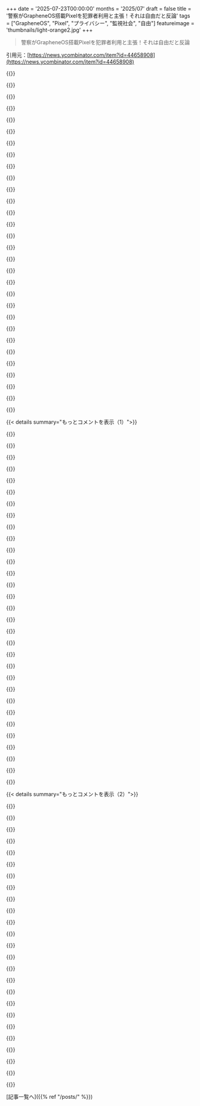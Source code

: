 +++
date = '2025-07-23T00:00:00'
months = '2025/07'
draft = false
title = '警察がGrapheneOS搭載Pixelを犯罪者利用と主張！それは自由だと反論'
tags = ["GrapheneOS", "Pixel", "プライバシー", "監視社会", "自由"]
featureimage = 'thumbnails/light-orange2.jpg'
+++

> 警察がGrapheneOS搭載Pixelを犯罪者利用と主張！それは自由だと反論

引用元：[https://news.ycombinator.com/item?id=44658908](https://news.ycombinator.com/item?id=44658908)




{{<matomeQuote body="GrapheneOSは、欧州の権威主義者やメディアがGrapheneOSやPixelを犯罪者向けと誤解させてることに反論してるよ。GrapheneOSは彼らが押し付けたい大量監視警察国家に反対だって。State employees in their official capacity making inaccurate claims to media about GrapheneOS to smear it as being for criminals and as the users as largely being criminals is a state sponsored attack on the GrapheneOS project.<br>https://grapheneos.social/@GrapheneOS/114784469162979608<br>https://grapheneos.social/@GrapheneOS/114813613250805804" userName="patchtopic" createdAt="2025/07/23 14:19:50" color="#ff33a1">}}




{{<matomeQuote body="GrapheneOSは悪用されないわけじゃないけど、警察がプライバシーやセキュリティを守れないって言うのはデマだって言ってるね。GrapheneOSは彼らの脅威だから、協調して人々に嘘を信じさせようとしてるんだってさ。詳しくはここを見てね。<br>https://grapheneos.social/@GrapheneOS/114784553445461948" userName="johnisgood" createdAt="2025/07/23 14:27:44" color="#ff5c5c">}}




{{<matomeQuote body="冷蔵庫だって犯罪者向けだよね。すごく良いやつは、切断された遺体を長く冷やして、腐敗や下の階からの悪臭の通報を防げるからさ。FrigidaireやBoschは、この犯罪テクノロジーを犯罪者に売るのをやめるのかな？って皮肉ってるよ。" userName="kspacewalk2" createdAt="2025/07/23 14:45:13" color="#ff5733">}}




{{<matomeQuote body="UKはそれ（ナイフ）に対する答えを持ってるはずだよね。彼ら、本当にばかげてるよ。" userName="johnisgood" createdAt="2025/07/23 15:31:43" color="">}}




{{<matomeQuote body="UKの大量襲撃問題が銃じゃなくて主にナイフなのが羨ましいな。人間より銃が多いこの国では、もっと絶望的に感じるよ。" userName="paulryanrogers" createdAt="2025/07/23 15:36:45" color="">}}




{{<matomeQuote body="「（全ての）欧州政府はテロ組織だ」って言うなら、現実を反映した思慮深い批判をすべきじゃないかな？少なくとも「テロ組織」みたいな重い言葉を使うなら、もっと根拠を示してよ。どうやって全てのEU政府をテロリストと同一視するの？" userName="qualeed" createdAt="2025/07/23 14:39:44" color="">}}




{{<matomeQuote body="全ての（EU）政府がガザへのテロ攻撃を支援してるでしょ？定期的にテロ攻撃を支援する組織はテロ組織だって定義していいと思うんだ。それが妥当な定義じゃないかな。" userName="immibis" createdAt="2025/07/23 15:01:34" color="">}}




{{<matomeQuote body="ナイフは色んな使い道があるけど、銃はそうじゃないよね。キッチンナイフを「危害を加えるかも」って理由で買うなって言うのはおかしいよ。それじゃあ、道路も「違法行為に使うかも」って理由で禁止するようなもんだ。ナイフの方が銃よりも、禁止に反対する理由が簡単に見つかるよ。" userName="johnisgood" createdAt="2025/07/23 15:45:25" color="#785bff">}}




{{<matomeQuote body="親コメントに戻るけど、ほとんどの銃を持つ正当な理由はないとされてて、厳しく管理されてるよね。例えばアサルトライフルを持つ正当な理由って何？政府がハッキングできないスマホに正当な理由はないって考えたら（だって政府は「善人」だし、理論上は裁判所命令も必要でしょ？法的監視下にあるしね）、それらのスマホも同じように見て禁止を検討するだろうね。これが議論の核心で、政府が特別なバックドアを求める理由だよ。一般的に安全なスマホ（隣人が覗き見するのを防ぐため）は良いことだと認めつつも、彼らは裁判官の許可があれば盗聴や手紙を開封するのに慣れてるからね。<br>皮肉なことに、ほとんどのスマホには既に特別なバックドアがあるだろうけど、それはメーカーがいる国のためだけで、その国の政府は他の政府に知られたくないしアクセスさせたくないんだ。冷蔵庫の場合、所有する正当な理由がないって議論はないよね。ナイフの場合、ゾンビナイフには正当な用途がないけど、キッチンナイフにはあるよね。" userName="DrScientist" createdAt="2025/07/23 15:53:18" color="#ff33a1">}}




{{<matomeQuote body="＞彼らは皆、ガザへのテロ攻撃を支持しているんじゃないか？<br>それはジェノサイドであって、テロ攻撃じゃないよ。イスラエルの行動への彼らの共謀は犯罪だけど、それは彼らをテロリストにするわけじゃないし、この会話と一体何の関係があるんだい？！" userName="littlestymaar" createdAt="2025/07/23 15:30:20" color="">}}




{{<matomeQuote body="もっと良いアナロジーはバラクラバ（目出し帽）だね。合法的な使い道はたくさんあるけど、普段から着けてる人は珍しいし、犯罪者にすごく人気だ。でも、犯罪を防ぐためにバラクラバを禁止できるなんて思わないだろ。" userName="sharperguy" createdAt="2025/07/23 15:48:43" color="">}}




{{<matomeQuote body="それは「禁止」をどう定義するかによるね。<br>俺が住んでる国（デンマーク）では、バラクラバはほぼ禁止されてるよ。現在の正当な使用目的を証明できない限りね。<br>特に、人が集まる公共の場所やグループでの着用は許されてないんだ。<br>「匿名で警察官を殴る」なんて、承認された使用目的じゃないよ :-)<br>俺の理解だと、このルールは女性の極端な宗教的服装規定にも適用されるんだ。<br>関連する現行法のセクションはここにあるよ：https://danskelove.dk/straffeloven/134b" userName="fifticon" createdAt="2025/07/23 16:03:23" color="#ff33a1">}}




{{<matomeQuote body="戦争自体がジェノサイドを含みうるし、それが普通だと言えるだろうね。ほとんどのジェノサイドは戦争中に起きてるし、ミャンマーの件は珍しい例外だよ。イスラエルはパレスチナにパレスチナ人が存在することこそが彼らが戦っているものだと明確にしてる。それは俺が今まで見たあらゆる定義でジェノサイドだし、イスラエル政府の要人の何人かもその事実をかなりオープンに話してるよ。" userName="ToucanLoucan" createdAt="2025/07/23 17:30:45" color="">}}




{{<matomeQuote body="スペインには行ったことないし、バルセロナとカタルーニャの件についても少ししか知らないけど、これは考えさせられるね。<br>”ここには苦い皮肉もある。GrapheneOSが最近ツイートで指摘したようにね。スペインのカタルーニャ地方は2019年の大規模なPegasusスパイウェアスキャンダルの中心だったんだ。”<br>政府に独占的に販売される高度な監視ツールであるPegasusは、欧州議会議員の携帯電話をハッキングし、彼らの通信を盗聴するために使われたと報じられてる。それなのに、この地域で警察は、不法な監視や他の攻撃ベクトルからデバイスを強化してる賢いPixelとGrapheneOSユーザーを厳しく調べてるんだからね。" userName="chasil" createdAt="2025/07/23 15:31:22" color="#38d3d3">}}




{{<matomeQuote body="「自由を我に与えよ、しからずんば死を。」<br>銃を所有する究極の目的は、スポーツや自己防衛のためだけじゃない。もちろんそれらにも役立つけどね。アメリカが武装してる本当の理由は、政府が専制的になりすぎた場合、自分たちで何とかできるようにするためなんだ。今日これを好まない人もいるかもしれないけど、1775年頃以降に書かれたものを読み返せば、これが明確な根拠だってわかるよ。" userName="ARandomerDude" createdAt="2025/07/23 17:00:12" color="">}}




{{<matomeQuote body="これだけの監視技術と法執行機関があるのに、Epsteinリスト／島にいた児童虐待者が誰だったか、いまだに分かってない。国内監視は金持ちや権力者じゃなくて、庶民にだけ適用されてるってことだね。" userName="FirmwareBurner" createdAt="2025/07/23 21:49:54" color="">}}




{{<matomeQuote body="＞人々が危害を加えるかもしれないから、キッチンナイフは買えない。<br>いや、買えるよ。俺は最近買ったナイフをキッチンに持ってる。イギリスで人々がナイフを買えないってどうしてそんなことを信じられるんだい？それがどれほどバカげた話に聞こえるか分かってるかい？" userName="olddustytrail" createdAt="2025/07/23 15:57:52" color="">}}




{{<matomeQuote body="子供の頃、イギリスの冬にバラクラバを被ってたよ。これって犯罪のために作られたわけじゃないんだ。<br>" userName="robertlagrant" createdAt="2025/07/23 16:14:48" color="">}}




{{<matomeQuote body="＞犯罪のために発明されたわけじゃない。文字通りではないけど、本当にひどい戦争があったんだ。詳しくはここ見てね：https://en.wikipedia.org/wiki/Battle_of_Balaclava<br>" userName="Y_Y" createdAt="2025/07/23 16:46:31" color="">}}




{{<matomeQuote body="＞それってどれだけ馬鹿げたことかわかる？皮肉だね。暴力を防ぐ方法と同じくらい馬鹿げてる。犯罪者はフォークに切り替えるかも。政府に先を行かせろよ。あと、年齢制限で包丁買えないのは犯罪防止のためって言うけど、ホントかな？<br>" userName="johnisgood" createdAt="2025/07/23 16:10:39" color="">}}




{{<matomeQuote body="＞EUが文字通りテロを支援してる時って何？それは”EUがイスラエルを非難する”みたいな文化戦争の問題を刺激する言い方なの？<br>" userName="gruez" createdAt="2025/07/23 14:53:04" color="">}}




{{<matomeQuote body="＞戦争にジェノサイドは常態ってのは違うだろ。ジェノサイド要素のない戦争も多い。例：2008年ロシア対ジョージア。＞イスラエルがパレスチナ人の存在と戦ってるって明確にした？新しいね。2005年にガザを去ったのはなぜ？＞君はジェノサイドって言うけど定義は違う。パレスチナ人も土地を全部欲しがってるけど、彼らもジェノサイドしてるの？＞イスラエル政府の高官がオープンだとしても、政治家の話なんて当てにならないだろ。<br>" userName="reliabilityguy" createdAt="2025/07/23 19:09:26" color="#ff5c5c">}}




{{<matomeQuote body="アパルトヘイト、ジェノサイド、戦争犯罪は”文化戦争”の問題じゃないんだよ。<br>" userName="GordonS" createdAt="2025/07/23 15:44:00" color="">}}




{{<matomeQuote body="いや、それは民族浄化だね。イスラエルはパレスチナ人をエジプトに追放して、そこで彼らが民族として存在することには満足するだろうさ。<br>" userName="Paradigma11" createdAt="2025/07/23 19:11:21" color="">}}




{{<matomeQuote body="＞ジェノサイドのない戦争なんて馬鹿なこと言うな。それが常態だよ。＞2005年にガザを去ったのはなぜ？大量殺人者の計算なんて理解したくない。世界的な右翼政治の台頭が背景にあるかもね。＞パレスチナ人も土地全部欲しがってるけど、彼らがジェノサイドしてる？いや、違う。＞ジェノサイドの定義は国連のここ見て：https://www.un.org/en/genocide-prevention/definition。殺害、危害、物理的破壊、出産妨害、子供の移送の5項目全部が当てはまるはずだ。特に最初の3つは。＞政治家の言葉だけじゃなく、爆撃された病院やIDFの言葉、SNS投稿もある。ジェノサイドだろうと植民地化目的だろうと、ひどいことに変わりないし、俺は反対だ。<br>" userName="ToucanLoucan" createdAt="2025/07/23 20:01:20" color="#ff5c5c">}}




{{<matomeQuote body="民族浄化はジェノサイドの一種だよ。<br>" userName="immibis" createdAt="2025/07/23 19:16:01" color="">}}




{{<matomeQuote body="国が民族浄化するってさ？それが戦争なら内戦かもね。でも内戦ってのは両者に同等の力があるってことだろ？2025年の戦争は軍事目標を狙うべきで、敵の民間人は従属させるべきで、殺すべきじゃないんだよ。" userName="immibis" createdAt="2025/07/23 16:24:58" color="">}}




{{<matomeQuote body="ジェノサイドは戦争中に起こるのが普通って言うけど、全ての戦争がジェノサイドに繋がるわけじゃないよ。そう主張するなら証明してくれよ。大量殺人者の政治的計算なんて理解したくないけど、世界中で右翼政治が台頭してるのは秘密じゃない。物事の理由を理解したくないなら、この問題はお前には宗教みたいなもんだな。<br>国連のジェノサイド定義から「意図」ってキーワードを削除したのはなんで？爆撃された病院や子供の死体、IDFの言葉、イスラエル人のSNS投稿とかもあるんだぞ。軍事目的で使われた民間インフラは戦争中に保護を失うんだ。ソーシャルメディアが100%信頼できる情報源だと？2016年の選挙で何も学ばなかったのか？<br>土地の植民地化についてだが、お前はアメリカ人？ヨーロッパの非白人か？おめでとう、お前も入植者だ！イスラエル人は少なくともその土地への帰属を主張できるが、お前には無理だろ。" userName="reliabilityguy" createdAt="2025/07/23 20:50:06" color="#785bff">}}




{{<matomeQuote body="これ全部、匿名警察官の一言引用に基づいているんだよ。元記事はかなり過剰解釈されてると思うな。<br>リンクはこれ: https://es.ara.cat/sociedad/sucesos/guerra-tecnologica-movil...<br>または https://www.ara.cat/societat/successos/guerra-tecnologica-mo...<br>「Google Pixelを見たら麻薬密売人かもしれないって思う」って発言を見つけるには、リンクを4階層も辿る必要があるんだ。しかもカタロニア語の原典からスペイン語に機械翻訳されてて、そこから英語に翻訳されてるから、一次情報源から5段階も離れてるってわけ。" userName="perihelions" createdAt="2025/07/23 15:02:14" color="#ff33a1">}}




{{<matomeQuote body="ヨーロッパでの反プライバシー運動は本当に心配だね。<br>特に一般の人々があまり気にしてないから、大きな変化が起きそうなんだ。<br>この急進的な変化がどう始まったのか、裏でロビー団体が糸を引いているのか、気になるよ。" userName="Tyyps" createdAt="2025/07/23 13:50:34" color="">}}




{{< details summary="もっとコメントを表示（1）">}}

{{<matomeQuote body="その通りだね。多くの人はChatControl法案（政府があらゆるメッセージアプリにバックドアを設ける）の結果を理解してないよ。<br>政治家はオンラインの捕食者から子供を守るためだって言い張るけど、スウェーデンの例を見てみろよ。警察や秘密警察はスウェーデン国民のデータにアクセスできるし、秘密警察はNSAとデータ共有の合意がある。NSAは俺のDM全部を保存することになるんだ。<br>俺の国スウェーデンの法律の管轄外で、言論の自由や反差別法が守られないことになるんだ。<br>詳しくはここを見てくれ: https://en.wikipedia.org/wiki/Regulation_to_Prevent_and_Comb...<br>https://www.riksdagen.se/sv/dokument-och-lagar/dokument/sven...<br>https://www.riksdagen.se/sv/dokument-och-lagar/dokument/sven...<br>Ylva Johanssonの行動も問題だ。彼女の提案から金銭的利益を得る企業との疑わしい関係が報道されたけど、彼女は否定した。EUの資金を使ってTwitterで広告を出したことも、誤解を招く違法な広告だと批判されてる。<br>詳細はここ: https://en.wikipedia.org/wiki/Ylva_Johansson#Surveillance_of..." userName="0points" createdAt="2025/07/23 14:09:15" color="#ff5c5c">}}




{{<matomeQuote body="同意だね。政府は今、メールの盗聴や電話の盗聴を簡単にできる。アプリは一時的な安全な場所を提供してくれてたけど、ChatControlで侵害されるかもしれないね。メールの前は郵便があったけど、それは政府が直接扱っていたんだ。でも郵便を痕跡なしに読むのはもっと難しい。" userName="edg5000" createdAt="2025/07/23 14:18:36" color="">}}




{{<matomeQuote body="ヨーロッパだけじゃない、USでもそうだよ。先週からRoman Stormが裁判にかけられてるんだ。彼は犯罪者に使われたプライバシーツールを作ったことでね。The Rageのジャーナリストたちの素晴らしい仕事を除けば、あまり良い報道はないけどね。" userName="dobremeno" createdAt="2025/07/23 14:34:06" color="">}}




{{<matomeQuote body="ある国の「良識」に頼って、最善を望むなんて、とっくに終わった話だよ。お前はスウェーデンを挙げたけど、俺はスイスも挙げられるよ。一般的にとてもまともで、道徳的で礼儀正しい人々の国だ。でも、時々、警察が人々を追跡するためにあらゆることをする姿が見えるんだ。警察は一般的にとても親切だけど、理由のない残虐行為や、もっとうまくやるべき当局による残念な行動も見たことがある。<br>できるうちに、できることを守りなよ。どこの国もお前の友達じゃないし、あからさまな敵でもない。ただ、お前の権利やニーズを無視して、自分たちの利益に焦点を当ててるだけだ。" userName="jajko" createdAt="2025/07/23 14:27:07" color="#ff5c5c">}}




{{<matomeQuote body="警察の「イスラエル化」ってやつだな。USでもそれが見られるよ。例えば50年前の地元の警察と今の警察を比べたら、強い軍事化がはっきりわかる。危険な事件を扱う特殊部隊には適切かもしれないけど、軽犯罪や公共の秩序を扱う一般警察を特徴づけるべきじゃない。<br>国家は一般市民が強力な私的利益に対抗するための唯一の手段だ。今回のケース（監視など）では、政府の法的制限を回避する方法として私的利益が使われてる。GoogleやFacebookのような企業は、政府よりも簡単に人々を追跡できるんだ。<br>詳細はここ: https://www.amnestyusa.org/blog/with-whom-are-many-u-s-polic..." userName="lo_zamoyski" createdAt="2025/07/23 14:42:14" color="#785bff">}}




{{<matomeQuote body="プライバシーツールってのは仮想通貨ミキサーのことだよ。<br>犯罪者が使うって話は、10億ドルの資金洗浄を手伝ったってことさ。<br>アレクサンドラ・エルバキアンとは全然違うジャンルだね。" userName="omdv" createdAt="2025/07/23 16:52:03" color="">}}




{{<matomeQuote body="君は「秘密警察」って言葉で誤解させてるよ。<br>本当は「治安警察」だ。秘密警察は独裁政権の特徴で、治安警察は国家を守る情報機関さ。<br>スウェーデン保安局とかEU機関はみんな治安警察だ。<br>https://en.wikipedia.org/wiki/Secret_police<br>https://en.wikipedia.org/wiki/Security_police<br>https://en.wikipedia.org/wiki/Swedish_Security_Service" userName="PeppySteppy" createdAt="2025/07/23 15:00:40" color="#ff5733">}}




{{<matomeQuote body="政府が政治的敵を追跡できるシステムを導入するなんて、全く意味が分からない。<br>「良い人たち」が常に権力を握るとどうしてそんなに自信があるんだ？<br>イギリスではReformが、フランスでは国民連合が2027年に勝つ可能性が十分あるんだから、誰も「知らなかった」なんて言えないはずだよ。" userName="rdm_blackhole" createdAt="2025/07/23 14:43:19" color="#ff33a1">}}




{{<matomeQuote body="ロビー活動があるのは当然だね。<br>でも、もっと悪質なのは、10～15年前まで人権を守っていた国々がUターンしたことだよ。<br>極右のせいじゃなくて、これは国民を黙らせる明らかな試みさ。<br>EUが中国なんかに民主主義を説くのは矛盾してるよね。" userName="rdm_blackhole" createdAt="2025/07/23 14:32:41" color="#ff5c5c">}}




{{<matomeQuote body="俺の国じゃ、警察が手紙を開封するのを禁止する厳しい法律があったんだ（1962:700; Postlagens tystnadsplikt）。<br>でも、2023年1月に麻薬郵送対策で変わっちゃったんだよ。<br>スウェーデンでは誰も抗議しないし、国民はプライバシー権が奪われてることに気づかないんだ。悲しいね。<br>https://www.svenskhandel.se/nyheter/nyhet/lagandring-ger-moj..." userName="0points" createdAt="2025/07/23 14:36:53" color="#785bff">}}




{{<matomeQuote body="今まで警察の訓練増やすべきって言ってたけど、これは目からウロコだったよ。投稿ありがとう。<br>なんでこんなことになったんだろうね？<br>イスラエル関係者がアメリカの警察に影響力を持ちたかったのかな？<br>まるで「イスラエルは警察の残虐行為を輸出できるぞ！」って言ってるみたいだ。" userName="octopoc" createdAt="2025/07/23 15:27:35" color="">}}




{{<matomeQuote body="それはただの中立的なツールだよ。みんなが使えるように公開されてる。<br>GrapheneOSユーザーみたいに、正当な理由でプライバシーを守るために使ってる人もたくさんいるんだ。<br>なんでツールを作った人が、他人の使い方について責任を負わなきゃいけないんだ？<br>ヘンリー・フォードが交通事故のたびに法廷に引きずり出されるようなもんさ。" userName="dobremeno" createdAt="2025/07/23 18:03:02" color="#ff5733">}}




{{<matomeQuote body="EU政府が中国なんかに民主主義を説くのは、自分たちが中国ほど悪くないって見せたいからさ。<br>比較すると良く見えるってことだね。<br>EUは本当に政治的に「中央」なの？<br>世界で唯一、憲法で民営化を約束してる国だよ（条約に書いてある）。" userName="graemep" createdAt="2025/07/23 18:23:56" color="">}}




{{<matomeQuote body="やつらは気にしないよ。<br>一番恐れてるのは、国内でアラブの春みたいなことが起きることさ。<br>誰が権力を握ろうと、支配階級は抑圧されないって賭けをしてるんだ。<br>やつらにとって革命よりは全然マシってわけさ。" userName="heavyset_go" createdAt="2025/07/24 03:01:46" color="#ff5733">}}




{{<matomeQuote body="スウェーデンやEUが、少数の娯楽ドラッグ使用者を止めるために俺たちの権利を犠牲にするなんて、本当にうんざりするよ。<br>アルコールがあんなに広まってるのに、もっと安全で依存性が低いドラッグが禁止されるのはなんで？<br>市民を守ってるのか、アルコール産業を守ってるのか、疑問に思うね。<br>https://commons.m.wikimedia.org/wiki/File:Rational_harm_asse..." userName="poly2it" createdAt="2025/07/23 17:24:47" color="#38d3d3">}}




{{<matomeQuote body="EUは国じゃない。50年後にはそうなるかもだけど、今は違う。<br>『EUが政治的に中道と言われる』って言ったんだよ。<br>この提案を通したら、中国と違うなんて言えない。民主主義の砦を自称しながら24時間年中無休で市民を監視したいなんて、両立しないよ。" userName="rdm_blackhole" createdAt="2025/07/23 18:49:58" color="#ff5c5c">}}




{{<matomeQuote body="了解、この区別は知らなかったよ。訂正してくれてありがとう！<br>この区別は俺にはそこまで明確じゃないんだ。1970年代、与党（社会民主主義者）は、SÄPOに極左と極右の政治的反対者のリストを作るために情報を渡してた。<br>詳しい話はここ: https://sv.wikipedia.org/wiki/S%C3%A4kerhetspolisen#%C3%96ve...<br>ニクソン・ウォーターゲート事件も、最初の定義に似てるね。" userName="0points" createdAt="2025/07/23 16:16:09" color="#45d325">}}




{{<matomeQuote body="ローマン・ストームは北朝鮮の何十億ドルものマネーロンダリングを手伝った。それはただの人が群れの意識から切り離されたいって思う電話とはちょっと違うよ。" userName="buuuuutee" createdAt="2025/07/23 14:45:02" color="#45d325">}}




{{<matomeQuote body="『ただの中立なツール』って？ツールとサービスは違うだろ。ピッキングツールを作るのと、『鍵を開けてあげる』サービスを運営するのは全然違う。後者は関与と責任のレベルが劇的に高いよ。<br>『なんで[Tornado Cash]の作成者が、他人の使い方で責任を問われるんだ？』って？違うだろ。彼らはツールをただ配ったり売ったりしたんじゃなくて、ツールを自ら積極的に操作してたんだから。<br>『それは車で人を轢いた瞬間にヘンリー・フォードを法廷に引きずり出すようなもんだ』って？いや、それは、ヘンリー・フォードが人を轢いた車の運転手で、彼のタクシーサービスが『乗客が言うなら信号は青』って宣伝されてたようなもんだろ。運転手のフォードだけが過失致死の責任者じゃないかもしれないけど、裁判は絶対に正当化されるよ。" userName="Terr_" createdAt="2025/07/24 00:40:16" color="#45d325">}}




{{<matomeQuote body="メールの前は政府が直接扱ってた郵便があったけど、痕跡を残さずに読むのはもっと難しかった。ここが国民と政府の間の大きな断絶の原因だと思うんだ。昔は、彼らの干渉が明白だったり（物理的な制約で）規模が限られてたから、社会として基本的に同意してたんだ。その制約を理解して統治に同意した。<br>今は、そういう暗黙の制約なしに続けてて、新しい明確な制約を設ける議論をしたがらない。これは俺たちが同意した取引じゃないんだ。単に許可なしにできることをやってるだけだ。もちろん、国民の許可なしに統治はできるけど、それは、自発的な国民と選ばれた役人が最近持ってたような心地よい（完璧じゃないけど）関係とは全然違うよ。" userName="bee_rider" createdAt="2025/07/23 15:09:02" color="#785bff">}}




{{<matomeQuote body="『どうして彼らは「良い人たち」が常に権力を握ると自信満々なんだ？』って？<br>彼らはまさに、常に権力を握るためにそんなシステムを導入するんだよ。" userName="Ray20" createdAt="2025/07/23 15:34:03" color="#38d3d3">}}




{{<matomeQuote body="『疑問なんだが、なんで？イスラエル人か、イスラエルと繋がりがあって、イスラエルがアメリカの警察に影響力を持たせたかったのか？（でもなんで？）』って？<br>ナチスがアメリカの人種差別を研究したのと同じ理由さ。彼らは達成できたことに感銘を受けて、自分たちも似たようなことをしたいんだよ。" userName="heavyset_go" createdAt="2025/07/24 02:57:44" color="#38d3d3">}}




{{<matomeQuote body="うん、スイスにあるからProtonVPNを使い始めたんだ。<br>スイスはEUにも12-eyesにも、その他もろもろの仲間じゃない。<br>きっと彼らも何か悪いことしてるんだろうけど、少なくともNSAとの距離は遠い、って願ってるよ。" userName="0points" createdAt="2025/07/23 14:40:32" color="">}}




{{<matomeQuote body="『別の国が、俺がその国に飛行機に乗った瞬間に俺の性的指向や政治的信条を知ってしまう』って？<br>それは文字通り人々の命を危険にさらすことになる。クレイジーだよ。" userName="johnisgood" createdAt="2025/07/23 14:30:27" color="#ff33a1">}}




{{<matomeQuote body="それはアディ・シャミールが麻薬カルテルを助けてるとか、ティム・バーナーズ＝リーがオンライン詐欺を助けてるとか、ヘンリー・フォードが何百万人もの人を道で死なせるのを助けたって言うようなもんだよ。これらの人は皆、誰でも使えるツールを作ったんだ。暗号化、インターネット、車。どれもトルネード・キャッシュと同じように正当な使い道があるんだ。俺にとって、すべての公開ブロックチェーン取引が自分に紐付けされたくないって思うのは、群れの意識から切り離されたい電話が欲しいって思うのと実際はかなり似てるよ。つまり、プライバシーがちょっと欲しいだけなんだ。" userName="dobremeno" createdAt="2025/07/23 17:53:41" color="#38d3d3">}}




{{<matomeQuote body="「悪魔に弁護士はいらない」ってさ、アンチプライバシー派は「一時的な安全な避難所」って言い方でプライバシーをぶっ壊そうとするんだよね。" userName="JoshTriplett" createdAt="2025/07/23 14:31:21" color="#ff5c5c">}}




{{<matomeQuote body="ツールを作るのとサービス提供は別って同意するけど、Tornado Cashはスマートコントラクトを公開しただけだよ。それは不変だし、UIはアクセスを楽にするためのもの。メールクライアントをブロックしてもメールは止められないのと同じで、UIを止めても悪用は止められないんだ。Ethereumの仕組みも見てね。" userName="dobremeno" createdAt="2025/07/24 06:41:02" color="#785bff">}}




{{<matomeQuote body="「帝国のはね返り」も見てね。https://en.wikipedia.org/wiki/Imperial_boomerang" userName="heavyset_go" createdAt="2025/07/24 02:52:31" color="">}}




{{<matomeQuote body="スウェーデンはマジお節介国家だよな。日曜日には酒買えないし、土曜は店が5時間しか開いてないのに、ストックホルムの一部じゃ24時間何でも手に入るんだぜ。" userName="rdm_blackhole" createdAt="2025/07/23 18:18:26" color="">}}




{{<matomeQuote body="EUは国じゃないって言うけど、法律とか政策では国と変わらないくらいだよ。中国と比べたら、西側はまだまだマシ。間違った意見で投獄されないし、宗教や文化で虐殺されることもないし、選挙もあるからね。" userName="graemep" createdAt="2025/07/23 19:04:08" color="">}}

{{</details>}}




{{< details summary="もっとコメントを表示（2）">}}

{{<matomeQuote body="「隠すことないならプライバシー気にすんな」って言うけど、何が隠すべきかは当局が決めるし、当局は腐敗するんだ。例えば、今はゲイに優しい場所でも、政府が変わったらスマホの情報が悪用されるかもしれないんだよ。" userName="fracus" createdAt="2025/07/23 22:59:16" color="#38d3d3">}}




{{<matomeQuote body="そんな遠くまで行く必要ないって。相手に銀行情報とかパスワード、裸の写真を見せてって言ってみなよ。みんな何か隠してるに決まってるだろ。隠すことが全くないなんておかしいよ。" userName="arcanemachiner" createdAt="2025/07/23 23:44:48" color="#45d325">}}




{{<matomeQuote body="「隠すことないなら」論は「政府やGoogleが全部見てもいいよ」って言えば簡単に潰せる。でも、本当に大事なのは「今」じゃなくて、将来何が起こるかだよ。" userName="Vinnl" createdAt="2025/07/24 10:02:17" color="#785bff">}}




{{<matomeQuote body="隠すことがないからプライバシーを気にしないって言うのは、言うことがないから言論の自由を気にしないって言うのと同じだよ。どっちも影響は大きいんだ。" userName="betadeltic" createdAt="2025/07/23 23:37:36" color="#38d3d3">}}




{{<matomeQuote body="「隠すことないなら、なんでプライバシー気にするの？」って言われたら、俺はいつもこう答えるね。「お前、トイレでうんこする時、なんでドア閉めるんだ？何してるか分かってるんだから、ドア開けとけよ」ってね。" userName="7bit" createdAt="2025/07/24 06:29:21" color="#ff5c5c">}}




{{<matomeQuote body="「平均的な人は毎日重罪を犯してる」って言った方が、この考えは伝わりやすいかもね。" userName="ip26" createdAt="2025/07/24 05:49:58" color="#45d325">}}




{{<matomeQuote body="隠すことも悪いこともしてないけど、うんちする時はドアを閉めるし、その写真を撮られたくはないよね。" userName="542354234235" createdAt="2025/07/24 12:53:46" color="#45d325">}}




{{<matomeQuote body="この”主張”は昔から間違ってると思う。特に政府機関には、どんな情報を共有したいかなんて正当化する必要ないよ。ドイツでは「情報自己決定権」って法的原則にもなってるんだ。情報そのものじゃなくて、共有するかどうかを決める権利の問題だね。" userName="jstrebel" createdAt="2025/07/24 14:12:25" color="#785bff">}}




{{<matomeQuote body="「隠すことないからプライバシーなんて気にしない」って言うのは、「言うことないから言論の自由なんて気にしない」って言うのと一緒だよ。正直、これって色々と語ってるよね。" userName="hackrmn" createdAt="2025/07/24 09:51:34" color="#ff5c5c">}}




{{<matomeQuote body="みんなプライバシーへの攻撃みたいにコメントしてるけど、記事を読んでみて。僕はそんなことどこにも書いてなかったよ。<br>主な論点は、警察がPixelスマホを使ってる人をプロファイリングしてるってことだ。違法化とか暗号化解除の話じゃない。僕はMullvad動くPixel持ってるし、プライバシーは気にしてる。でもみんなヘッドライン読んで藁人形論法で反論してるよね。これは警察のプロファイリングの有効性とか、麻薬の売人がGrapheneOS使うのは本当かの議論であるべきだ。<br>ヨーロッパは確かに暗号化とプライバシーを攻撃してるけど、これは違う。" userName="silveraxe93" createdAt="2025/07/23 14:48:15" color="#785bff">}}




{{<matomeQuote body="＞警察がPixelスマホ使ってる人をプロファイリングしてるってのが主な論点ね。違法にするとか、暗号化解除しようとするとかじゃない。<br>この部分にたどり着くには、いくつかのリンクをたどらないといけなかったよ。これは、ある警察官がちょっとした意見として言ったことなんだ。Androidニュースサイトは、そのたった一人のコメントを大々的に利用してるね。" userName="Aurornis" createdAt="2025/07/23 15:04:52" color="#ff5733">}}




{{<matomeQuote body="＞警察がPixelスマホ使ってる人をプロファイリングしてるってのが主な論点。違法化とか暗号化解除じゃない。<br>スマホで人をプロファイリングすることがプライバシーに有害じゃないってどうして言えるの？欧米諸国では監視に事前に不正行為の証拠が必要。スマホのブランドやOSが犯罪の証拠に使われるなら、それはプライバシーの危険だよ。プライバシーを尊重するソフトやハードを使うのは普通であるべきだし、プライバシーを望むこと自体を犯罪意図の証拠にしちゃダメだ。" userName="constantcrying" createdAt="2025/07/23 15:45:08" color="#785bff">}}




{{<matomeQuote body="プロファイリングは犯罪意図の証拠として扱われるわけじゃないよ。無作為の検査をするんだけど、犯罪者と経験的に関連する複数の行動基準に合致する人に対しては、無作為検査の頻度を増やす、というシンプルなことなんだ。" userName="ip26" createdAt="2025/07/24 05:54:27" color="">}}




{{<matomeQuote body="＞ほとんどの欧米諸国では監視に事前に不正行為の証拠が必要なんだ。<br>いや、それはどんどん少なくなってるよ。イギリスとEUの法律がどうなってるか見てごらん。" userName="graemep" createdAt="2025/07/23 18:20:51" color="">}}




{{<matomeQuote body="警察が人をプロファイリングする妥当性や、麻薬ディーラーがGrapheneOSを使ってるか、って議論するべきだと？プライバシーを求めることがプロファイリングの根拠になるかって議論はダメなの？監視・捜索拒否が疑いの公式根拠になるべきか、って話がしたいんだけどな。" userName="pessimizer" createdAt="2025/07/23 15:58:32" color="#ff5733">}}




{{<matomeQuote body="GrapheneOSを使うのが犯罪者と同じ、っていうウソのキャンペーンが展開されてるって話だよ。" userName="whoami730" createdAt="2025/07/23 14:51:43" color="">}}




{{<matomeQuote body="元々は警官一人のコメントで、Pixelが麻薬密売人に人気って話だね。GrapheneOS全体の話に大げさに広げてるのは、ジャーナリストが話題にしたいだけって感じだよ。" userName="Aurornis" createdAt="2025/07/23 15:07:15" color="">}}




{{<matomeQuote body="警察が一般人の中から犯罪者を探す「釣り調査」をしてるって批判は、ずっと前から言われてることだよな。" userName="dmix" createdAt="2025/07/23 15:38:09" color="">}}




{{<matomeQuote body="警察が人をプロファイリングする妥当性かぁ。警察の「感覚」と「身体検査」は違うね。後者は国のルール次第で、具体的に警察が行動を起こす正当な根拠が何かって話になるじゃん。" userName="DrScientist" createdAt="2025/07/23 15:41:09" color="">}}




{{<matomeQuote body="もっと踏み込んで、そもそも「犯罪」って何かって議論すべきだよ。被害者のいない行為を犯罪としないシステムなら、犯罪者が減って、特定の技術を悪魔化する必要もなくなるんじゃないかな。" userName="standardUser" createdAt="2025/07/23 21:30:37" color="#38d3d3">}}




{{<matomeQuote body="警察は地域の状況でプロファイリングしてるみたいだね。地元ではGrapheneOS入れる人は少ないけど、犯罪組織はよく使ってる。Silicon Valleyとかとは状況が違うんだよ。" userName="pyuser583" createdAt="2025/07/23 16:48:37" color="">}}




{{<matomeQuote body="GrapheneOSへの誹謗中傷って、プライバシーにとって良いことなの、悪いことなの？" userName="walterbell" createdAt="2025/07/23 14:54:57" color="">}}




{{<matomeQuote body="議論は「兵士」みたいになっちゃダメだよ。真実より自分の味方を優先したら政治になっちゃうし、そういう戦場じゃEurocratsには勝てないって。LessWrongに書いてあるんだ。https://www.lesswrong.com/w/arguments-as-soldiers" userName="silveraxe93" createdAt="2025/07/23 15:05:46" color="#ff33a1">}}




{{<matomeQuote body="俺はGrapheneOSを使ってるんだけど、犯罪のためじゃなくて、Googleの支配やターゲットマーケティングが嫌だからPixelを買ったんだよ。Androidのデータフォルダにアクセス制限があるのもムカつくけど、GrapheneOSなら問題ないんだよね。" userName="MurkyLabs" createdAt="2025/07/23 14:44:04" color="">}}

{{</details>}}



[記事一覧へ]({{% ref "/posts/" %}})
